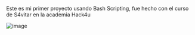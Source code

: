 Este es mi primer proyecto usando Bash Scripting, fue hecho con el curso de S4vitar en la academia Hack4u

![image](https://github.com/briancgx/BuscadorMaquinasHTB/assets/118696146/4adf6e0a-d0a2-493b-ac14-e19ca0d2043d)
